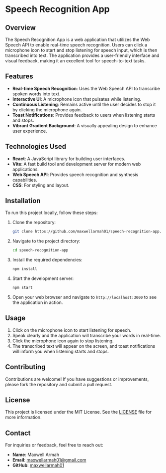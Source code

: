 # Speech Recognition App

## Overview

The Speech Recognition App is a web application that utilizes the Web Speech API to enable real-time speech recognition. Users can click a microphone icon to start and stop listening for speech input, which is then transcribed into text. The application provides a user-friendly interface and visual feedback, making it an excellent tool for speech-to-text tasks.

## Features

- **Real-time Speech Recognition**: Uses the Web Speech API to transcribe spoken words into text.
- **Interactive UI**: A microphone icon that pulsates while listening.
- **Continuous Listening**: Remains active until the user decides to stop it by clicking the microphone again.
- **Toast Notifications**: Provides feedback to users when listening starts and stops.
- **Vibrant Gradient Background**: A visually appealing design to enhance user experience.

## Technologies Used

- **React**: A JavaScript library for building user interfaces.
- **Vite**: A fast build tool and development server for modern web applications.
- **Web Speech API**: Provides speech recognition and synthesis capabilities.
- **CSS**: For styling and layout.

## Installation

To run this project locally, follow these steps:

1. Clone the repository:

   ```bash
   git clone https://github.com/maxwellarmah01/speech-recognition-app.git
   ```

2. Navigate to the project directory:

   ```bash
   cd speech-recognition-app
   ```

3. Install the required dependencies:

   ```bash
   npm install
   ```

4. Start the development server:

   ```bash
   npm start
   ```

5. Open your web browser and navigate to `http://localhost:3000` to see the application in action.

## Usage

1. Click on the microphone icon to start listening for speech.
2. Speak clearly and the application will transcribe your words in real-time.
3. Click the microphone icon again to stop listening.
4. The transcribed text will appear on the screen, and toast notifications will inform you when listening starts and stops.

## Contributing

Contributions are welcome! If you have suggestions or improvements, please fork the repository and submit a pull request.

## License

This project is licensed under the MIT License. See the [LICENSE](LICENSE) file for more information.

## Contact

For inquiries or feedback, feel free to reach out:

- **Name**: Maxwell Armah
- **Email**: maxwellarmah01@gmail.com
- **GitHub**: [maxwellarmah01](https://github.com/maxwellarmah01)
